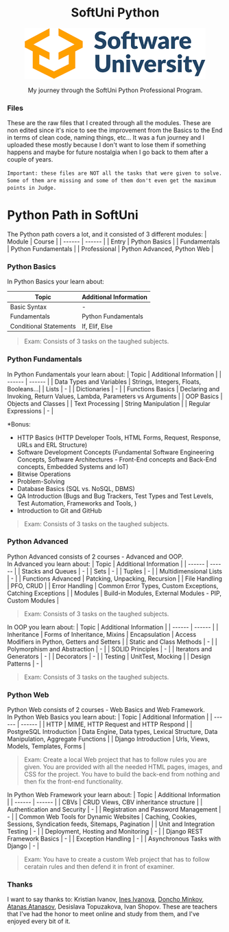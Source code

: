 <div align="center">
    <h1 align="center">SoftUni Python</h1>
    <img src="banner.png">
    <p>My journey through the SoftUni Python Professional Program.</p>
</div>


### Files
These are the raw files that I created through all the modules.
These are non edited since it's nice to see the improvement from the Basics to the End in terms of clean code, naming things, etc...
It was a fun journey and I uploaded these mostly because I don't want to lose them if something happens and maybe for future nostalgia when I go back to them after a couple of years.<br/>

`Important: these files are NOT all the tasks that were given to solve. Some of them are missing and some of them don't even get the maximum points in Judge.`


# Python Path in SoftUni
The Python path covers a lot, and it consisted of 3 different modules:
| Module | Course |
| ------ | ------ |
| Entry | Python Basics |
| Fundamentals | Python Fundamentals |
| Professional | Python Advanced, Python Web |

### Python Basics
In Python Basics your learn about:

| Topic | Additional Information |
| ------ | ------ |
| Basic Syntax | - |
| Fundamentals | Python Fundamentals |
| Conditional Statements | If, Elif, Else |
> Exam: Consists of 3 tasks on the taughed subjects.

### Python Fundamentals
In Python Fundamentals your learn about:
| Topic | Additional Information |
| ------ | ------ |
| Data Types and Variables  | Strings, Integers, Floats, Booleans...|
| Lists | - |
| Dictionaries | - |
| Functions Basics | Declaring and Invoking, Return Values, Lambda, Parameters vs Arguments |
| OOP Basics | Objects and Classes |
| Text Processing | String Manipulation |
| Regular Expressions | - |

*Bonus:
- HTTP Basics (HTTP Developer Tools, HTML Forms, Request, Response, URLs and ERL Structure)
- Software Development Concepts (Fundamental Software Engineering Concepts, Software Architectures - Front-End concepts and Back-End concepts, Embedded Systems and IoT)
- Bitwise Operations 
- Problem-Solving
- Database Basics (SQL vs. NoSQL, DBMS)
- QA Introduction (Bugs and Bug Trackers, Test Types and Test Levels, Test Automation, Frameworks and Tools, )
- Introduction to Git and GitHub 
> Exam: Consists of 3 tasks on the taughed subjects.

### Python Advanced
Python Advanced consists of 2 courses - Advanced and OOP.<br/>
In Advanced you learn about:
| Topic | Additional Information |
| ------ | ------ |
| Stacks and Queues | - |
| Sets | - |
| Tuples | - |
| Multidimensional Lists | - |
| Functions Advanced | Patcking, Unpacking, Recursion |
| File Handling | PFO, CRUD |
| Error Handling | Common Error Types, Custom Exceptions, Catching Exceptions |
| Modules | Build-in Modules, External Modules - PIP, Custom Modules |
> Exam: Consists of 3 tasks on the taughed subjects.

In OOP you learn about:
| Topic | Additional Information |
| ------ | ------ |
| Inheritance | Forms of Inheritance, Mixins
| Encapsulation | Access Modifiers in Python, Getters and Setters |
| Static and Class Methods | - |
| Polymorphism and Abstraction | - |
| SOLID Principles | - |
| Iterators and Generators | - |
| Decorators | - |
| Testing | UnitTest, Mocking |
| Design Patterns | - |
> Exam: Consists of 3 tasks on the taughed subjects.

### Python Web
Python Web consists of 2 courses - Web Basics and Web Framework.<br/>
In Python Web Basics you learn about:
| Topic | Additional Information |
| ------ | ------ |
| HTTP | MIME, HTTP Request and HTTP Respond |
|  PostgreSQL Introduction | Data Engine, Data types, Lexical Structure, Data Manipulation, Aggregate Functions |
|  Django Introduction | Urls, Views, Models, Templates, Forms |
> Exam: Create a local Web project that has to follow rules you are given. You are provided with all the needed HTML pages, images, and CSS for the project. You have to build the back-end from nothing and then fix the front-end functionality.

In Python Web Framework your learn about:
| Topic | Additional Information |
| ------ | ------ |
|  CBVs | CRUD Views, CBV inheritance structure |
|  Authentication and Security | - |
|  Registration and Password Management | - | 
|  Common Web Tools for Dynamic Websites | Caching, Cookies, Sessions, Syndication feeds, Sitemaps, Pagination |
|  Unit and Integration Testing | - |
|  Deployment, Hosting and Monitoring | - | 
|  Django REST Framework Basics | - |
|  Exception Handling  | - |
|  Asynchronous Tasks with Django | - | 
> Exam: You have to create a custom Web project that has to follow ceratain rules and then defend it in front of examiner.


### Thanks
I want to say thanks to: Kristian Ivanov, [Ines Ivanova](https://github.com/InesIvanova), [Doncho Minkov](https://github.com/Minkov), [Atanas Atanasov](https://github.com/AtanasovAtanas), Desislava Topuzakova,  Ivan Shopov.
These are teachers that I've had the honor to meet online and study from them, and I've enjoyed every bit of it.